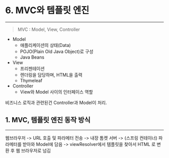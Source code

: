 # 6. MVC와 템플릿 엔진
---
> MVC : Model, View, Controller

- Model
    - 애플리케이션의 상태(Data)
    - POJO(Plain Old Java Object)로 구성
    - Java Beans
- View
    - 프리젠테이션
    - 렌더링을 담당하며, HTML을 출력
    - Thymeleaf
- Controller
    - View와 Model 사이의 인터페이스 역할

비즈니스 로직과 관련된건 Controller과 Model이 처리.

## 1. MVC, 템플릿 엔진 동작 방식
---

웹브라우저 -> URL 호출 및 파라메터 전송 -> 내장 톰켓 서버 -> (스프링 컨테이너) 파라메터를 받아와 Model에 담음 -> viewResolver에서 템플릿을 찾아서 HTML 로 변환 후 웹 브라우저로 넘김
